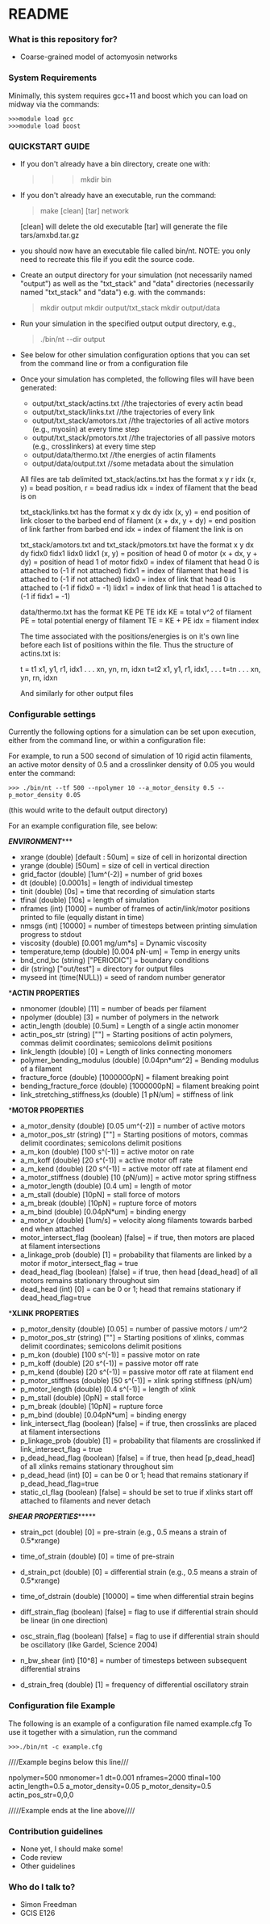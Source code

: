 # README #

### What is this repository for? ###

* Coarse-grained model of actomyosin networks

### System Requirements ###
Minimally, this system requires gcc+11 and boost which you can load on midway via the commands:

    >>>module load gcc
    >>>module load boost

### QUICKSTART GUIDE ###

* If you don't already have a bin directory, create one with:
    
    >>> mkdir bin

* If you don't already have an executable, run the command: 
  
    >make [clean] [tar] network 
    
    [clean] will delete the old executable
    [tar] will generate the file tars/amxbd.tar.gz

* you should now have an executable file called bin/nt. NOTE: you only need to recreate this file if you edit the source
  code.

* Create an output directory for your simulation (not necessarily named "output") as well as the "txt_stack" and "data"
  directories (necessarily named "txt_stack" and "data") e.g. with the commands:

    >mkdir output
    >mkdir output/txt_stack
    >mkdir output/data

* Run your simulation in the specified output output directory, e.g., 
    
    >./bin/nt --dir output

* See below for other simulation configuration options that you can set from the command line or from a configuration
  file

* Once your simulation has completed, the following files will have been generated:
    * output/txt_stack/actins.txt //the trajectories of every actin bead
    * output/txt_stack/links.txt //the trajectories of every link 
    * output/txt_stack/amotors.txt //the trajectories of all active motors (e.g., myosin) at every time step
    * output/txt_stack/pmotors.txt //the trajectories of all passive motors (e.g., crosslinkers) at every time step
    * output/data/thermo.txt //the energies of actin filaments
    * output/data/output.txt //some metadata about the simulation

    All files are tab delimited
    txt_stack/actins.txt has the format
    x y r idx
        (x, y)  = bead position, 
        r  = bead radius 
        idx = index of filament that the bead is on

    txt_stack/links.txt has the format
    x y dx dy idx
        (x, y) = end position of link closer to the barbed end of filament 
        (x + dx, y + dy) = end position of link farther from barbed end 
        idx = index of filament the link is on

    txt_stack/amotors.txt and txt_stack/pmotors.txt have the format
    x y dx dy fidx0 fidx1 lidx0 lidx1
        (x, y) = position of head 0 of motor
        (x + dx, y + dy) = position of head 1 of motor
        fidx0 = index of filament that head 0 is attached to (-1 if not attached)
        fidx1 = index of filament that head 1 is attached to (-1 if not attached)
        lidx0 = index of link that head 0 is attached to (-1 if fidx0 = -1)
        lidx1 = index of link that head 1 is attached to (-1 if fidx1 = -1)

    data/thermo.txt has the format 
    KE PE TE idx
        KE = total v^2 of filament 
        PE = total potential energy of filament
        TE = KE + PE
        idx = filament index
    
    The time associated with the positions/energies is on it's own line before 
    each list of positions within the file. Thus the structure of actins.txt is:

    t = t1
    x1, y1, r1, idx1
    .
    .
    .
    xn, yn, rn, idxn
    t=t2
    x1, y1, r1, idx1,
    .
    .
    .
    t=tn
    .
    .
    .
    xn, yn, rn, idxn

    And similarly for other output files
### Configurable settings ###

Currently the following options for a simulation can be set upon execution, either from the command line, or within a
configuration file:

For example, to run a 500 second of simulation of 10 rigid actin filaments, an active motor density of 0.5 and a crosslinker density
of 0.05 you would enter the command:

    >>> ./bin/nt --tf 500 --npolymer 10 --a_motor_density 0.5 --p_motor_density 0.05

(this would write to the default output directory)

For an example configuration file, see below:

***********ENVIRONMENT**************

* xrange (double)  [default : 50um] = size of cell in horizontal direction
* yrange (double)  [50um] = size of cell in vertical direction 
* grid_factor (double) [1um^(-2)] = number of grid boxes 
* dt (double)  [0.0001s] = length of individual timestep
* tinit (double) [0s] = time that recording of simulation starts
* tfinal (double)  [10s] = length of simulation
* nframes (int)  [1000] = number of frames of actin/link/motor positions printed to file (equally distant in
  time)
* nmsgs (int)  [10000] = number of timesteps between printing simulation progress to stdout
* viscosity (double)  [0.001 mg/um*s]  = Dynamic viscosity
* temperature,temp (double)  [0.004 pN-um] = Temp in energy units 
* bnd_cnd,bc (string)  ["PERIODIC"] = boundary conditions
* dir (string) ["out/test"] = directory for output files
* myseed int (time(NULL)) = seed of random number generator
         
***********ACTIN PROPERTIES**********

* nmonomer (double)  [11] = number of beads per filament
* npolymer (double)  [3] = number of polymers in the network
* actin_length (double)  [0.5um] = Length of a single actin monomer
* actin_pos_str (string)   [""] = Starting positions of actin polymers, commas delimit coordinates; semicolons delimit positions
* link_length (double)  [0] = Length of links connecting monomers
* polymer_bending_modulus (double)  [0.04pn*um^2] = Bending modulus of a filament
* fracture_force (double)  [1000000pN] = filament breaking point
* bending_fracture_force (double)  [1000000pN] = filament breaking point
* link_stretching_stiffness,ks (double)  [1 pN/um] = stiffness of link
         

***********MOTOR PROPERTIES**********

* a_motor_density (double)  [0.05 um^(-2)] = number of active motors 
* a_motor_pos_str (string)   [""] = Starting positions of motors, commas delimit coordinates; semicolons delimit positions
* a_m_kon (double)  [100 s^(-1)] = active motor on rate
* a_m_koff (double)  [20 s^(-1)] = active motor off rate
* a_m_kend (double)  [20 s^(-1)] = active motor off rate at filament end
* a_motor_stiffness (double)  [10 (pN/um)] = active motor spring stiffness
* a_motor_length (double)  [0.4 um] = length of motor
* a_m_stall (double) [10pN] = stall force of motors
* a_m_break (double) [10pN] = rupture force of motors
* a_m_bind (double) [0.04pN*um] = binding energy
* a_motor_v (double) [1um/s] = velocity along filaments towards barbed end when attached
* motor_intersect_flag (boolean) [false] = if true, then motors are placed at filament intersections
* a_linkage_prob (double) [1] = probability that filaments are linked by a motor if motor_intersect_flag = true
* dead_head_flag (boolean) [false] = if true, then head [dead_head] of all motors remains stationary throughout sim
* dead_head (int) [0] = can be 0 or 1; head that remains stationary if dead_head_flag=true

***********XLINK PROPERTIES**********

* p_motor_density (double)  [0.05] = number of passive motors / um^2
* p_motor_pos_str (string)   [""] = Starting positions of xlinks, commas delimit coordinates; semicolons delimit positions
* p_m_kon (double)  [100 s^(-1)] = passive motor on rate
* p_m_koff (double)  [20 s^(-1)] = passive motor off rate
* p_m_kend (double)  [20 s^(-1)] = passive motor off rate at filament end
* p_motor_stiffness (double)  [50 s^(-1)] = xlink spring stiffness (pN/um)
* p_motor_length (double)  [0.4 s^(-1)] = length of xlink
* p_m_stall (double) [0pN] = stall force
* p_m_break (double) [10pN] = rupture force
* p_m_bind (double) [0.04pN*um] = binding energy
* link_intersect_flag (boolean) [false] = if true, then crosslinks are placed at filament intersections
* p_linkage_prob (double) [1] = probability that filaments are crosslinked if link_intersect_flag = true
* p_dead_head_flag (boolean) [false] = if true, then head [p_dead_head] of all xlinks remains stationary throughout sim
* p_dead_head (int) [0] = can be 0 or 1; head that remains stationary if p_dead_head_flag=true
* static_cl_flag (boolean) [false] = should be set to true if xlinks start off attached to filaments and never detach

*********SHEAR PROPERTIES**************

* strain_pct (double)  [0] = pre-strain (e.g., 0.5 means a strain of 0.5*xrange)
* time_of_strain (double) [0] = time of pre-strain

* d_strain_pct (double)  [0] = differential strain (e.g., 0.5 means a strain of 0.5*xrange)
* time_of_dstrain (double) [10000] = time when differential strain begins
* diff_strain_flag (boolean) [false] = flag to use if differential strain should be linear (in one direction)
* osc_strain_flag (boolean) [false] = flag to use if differential strain should be oscillatory (like Gardel, Science 2004)
* n_bw_shear (int) [10^8] = number of timesteps between subsequent differential strains 
* d_strain_freq (double) [1] = frequency of differential oscillatory strain

### Configuration file Example ###
The following is an example of a configuration file named example.cfg 
To use it together with a simulation, run the command
    
    >>>./bin/nt -c example.cfg

////Example begins below this line///

npolymer=500
nmonomer=1
dt=0.001
nframes=2000
tfinal=100
actin_length=0.5
a_motor_density=0.05
p_motor_density=0.5
actin_pos_str=0,0,0

/////Example ends at the line above////

### Contribution guidelines ###

* None yet, I should make some!
* Code review
* Other guidelines

### Who do I talk to? ###

* Simon Freedman
* GCIS E126